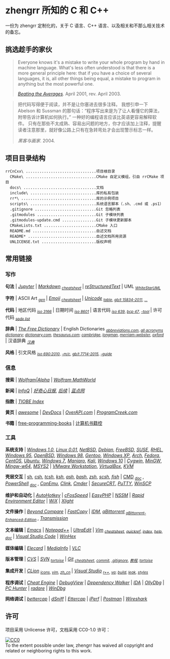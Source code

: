 # zhengrr 所知的 C 和 C++

一份为 zhengrr 定制化的，关于 C 语言、C++ 语言、以及相关和不那么相关技术的备忘。

## 挑选趁手的家伙

> Everyone knows it's a mistake to write your whole program by hand in machine language.
> What's less often understood is that there is a more general principle here:
> that if you have a choice of several languages, it is, all other things being equal, a mistake to program in anything but the most powerful one.
>
> [*Beating the Averages*](http://paulgraham.com/avg.html). April 2001, rev. April 2003.

> 把代码写得便于阅读，并不是让你塞进去很多注释。
> 我想引申一下 Abelson 和 Sussman 的那句话：“程序写出来是为了让人看懂它的算法，附带告诉计算机如何执行。”
> 一种好的编程语言应该比英语更容易解释软件。
> 只有在那些不太成熟、容易出问题的地方，你才应该加上注释，提醒读者注意那里，就好像公路上只有在急转弯处才会出现警示标志一样。
>
> *黑客与画家*. 2004.

## 项目目录结构

```text
rrCnCxx\ ...............................项目根目录
  CMake\ ...............................CMake 自定义模组，引自 rrCMake 项目
  docs\ ................................文档
  include\ .............................库的私有包装
  rr*\ .................................库的示例项目
  scripts\ .............................系统语言脚本（.sh、.cmd 或 .ps1）
  .gitignore ...........................Git 忽略列表
  .gitmodules ..........................Git 子模块列表
  .gitmodules-update.cmd ...............Git 子模块更新脚本
  CMakeLists.txt .......................CMake 入口
  README.md ............................自述文档
  README* ..............................自述文档所用资源
  UNLICENSE.txt ........................版权声明
```

## 常用链接

### 写作

**句法**
| [*Jupyter*](https://jupyter.org/)
| [*Markdown*](https://daringfireball.net/markdown/) <sub>
      [*cheatsheet*](https://github.com/adam-p/markdown-here/wiki/Markdown-Cheatsheet) </sub>
| [*reStructuredText*](http://docutils.sourceforge.net/rst.html)
| UML <sub>
      [*WhiteStarUML*](http://whitestaruml.sourceforge.net/) </sub>

**字符**
| ASCII Art <sub>
      [*gen*](https://askapache.com/online-tools/figlet-ascii/) </sub>
| [*Emoji*](https://iemoji.com/) <sub>
      [*cheatsheet*](https://github.com/ikatyang/emoji-cheat-sheet) </sub>
| [*Unicode*](https://unicode.org/) <sub>
      [*table*](https://unicode-table.com/),
      [*gb/t 15834-2011*](http://openstd.samr.gov.cn//bzgk/gb/newGbInfo?hcno=22EA6D162E4110E752259661E1A0D0A8),
      [*…*](https://sspai.com/post/45516) </sub>

**代码**
| 地区代码 <sub>
      [*iso 3166*](https://iso.org/iso-3166-country-codes.html) </sub>
| 日期时间 <sub>
      [*iso 8601*](https://iso.org/iso-8601-date-and-time-format.html) </sub>
| 语言代码 <sub>
      [*iso 639*](https://iso.org/iso-639-language-codes.html),
      [*bcp 47*](https://tools.ietf.org/html/bcp47),
      [*-tool*](https://r12a.github.io/app-subtags/) </sub>
| 许可代码 <sub>
      [*spdx list*](https://spdx.org/licenses/) </sub>

**辞典**
| [*The Free Dictionary*](https://thefreedictionary.com/)
| English Dictionaries <sub>
      [*abbreviations.com*](https://www.abbreviations.com/),
      [*all acronyms dictionary*](https://allacronyms.com/);
      [*dictionary.com*](https://dictionary.com/),
      [*thesaurus.com*](https://thesaurus.com/);
      [*cambridge*](https://dictionary.cambridge.org/),
      [*longman*](https://ldoceonline.com/),
      [*merriam-webster*](https://merriam-webster.com/),
      [*oxford*](https://en.oxforddictionaries.com/) </sub>
| 汉语辞典 <sub>
      [*汉典*](http://zdic.net/) </sub>

**风格**
| 引文风格 <sub>
      [*iso 690:2010*](https://iso.org/standard/43320.html),
      [*-m/c*](http://citationmachine.net/iso690-numeric-en/),
      [*gb/t 7714-2015*](http://openstd.samr.gov.cn/),
      [*-guide*](http://citethisforme.com/guides/chinese-gb7714-2005-numeric) </sub>

### 信息

**搜索**
| [*Wolfram|Alpha*](https://wolframalpha.com/)
| [*Wolfram MathWorld*](http://mathworld.wolfram.com/)

**新闻**
| [*InfoQ*](https://infoq.cn/)
| [*好奇心日报*](https://www.qdaily.com/),
  [*后续*](https://houxuapp.com/)
| [*蓝点网*](https://landiannews.com/)

**指数**
| [*TIOBE Index*](https://tiobe.com/tiobe-index/)

**黄页**
| [*awesome*](https://awesome.re/)
| [*DevDocs*](https://devdocs.io/)
| [*OverAPI.com*](http://overapi.com/)
| [*ProgramCreek.com*](https://programcreek.com/)

**书籍**
| [free-programming-books](https://ebookfoundation.github.io/free-programming-books/)
| [计算机书籍控](http://bestcbooks.com/)

### 工具

**系统支持**
| [*Windows 1.0*](# "1985-11-20"),
  [*Linux 0.01*](# "1991-09-17"),
  [*NetBSD*](http://netbsd.org/ "1993-04-19"),
  [*Debian*](https://debian.org/ "1993-08-16"),
  [*FreeBSD*](https://freebsd.org/ "1993-11-01"),
  [*SUSE*](https://opensuse.org/ "1994-03-07"),
  [*RHEL*](http://redhat.com/ "1995-05-13, RedHat 企业版"),
  [*Windows 95*](http://microsoft.com/windows95 "1995-08-15"),
  [*OpenBSD*](https://openbsd.org/ "1996-10-01"),
  [*Windows 98*](# "1998-05-15"),
  [*Gentoo*](https://gentoo.org/ "2000-07-26"),
  [*Windows XP*](# "2001-08-24"),
  [*Arch*](https://archlinux.org/ "2002-03-11"),
  [*Fedora*](https://getfedora.org/ "2003-11-06, RedHat 试验版, Linus 使用此版"),
  [*CentOS*](https://centos.org/ "2004-05-14, RedHat 社区版"),
  [*Ubuntu*](https://ubuntu.com/ "2004-10-20"),
  [*Windows 7*](# "2009-07-22"),
  [*Manjaro*](https://manjaro.org/ "2011-07-10"),
  [*Kali*](https://kali.org/ "2013-03-13"),
  [*Windows 10*](https://windows.com/ "2015-07-15")
| [*Cygwin*](https://cygwin.com/ "Cygnus Windows"),
  [*MinGW*](http://mingw.org/ "Minimalist GNU for Windows"),
  [*Mingw-w64*](https://mingw-w64.org/),
  [*MSYS2*](https://www.msys2.org/ "Minimal System")
| [*VMware Workstation*](https://vmware.com/products/workstation-pro.html "1999"),
  [*VirtualBox*](https://virtualbox.org/ "2007-01-15"),
  [*KVM*](https://linux-kvm.org/ "2007-02-05")

**壳层交互**
| [sh](# "Bourne Shell, 1977"),
  [csh](# "C Shell, 1978"),
  [*tcsh*](http://tcsh.org/ "TENEX C Shell, 1983"),
  [*ksh*](http://kornshell.com/ "KornShell, 1983"),
  [*ash*](https://in-ulm.de/~mascheck/various/ash/ "Almquist Shell, 1989-05-30"),
  [*bash*](https://gnu.org/software/bash/ "Bourne-Again Shell, 1989-06-08"),
  [*zsh*](https://zsh.org/ "Z Shell, 1990"),
  [*scsh*](https://scsh.net/ "Scheme Shell, 1994-10-31"),
  [*fish*](https://fishshell.com/ "Friendly Interactive Shell, 2005-02-13")
| [CMD](# "Command Prompt, 1987") <sub>
      [*doc*](https://ss64.com/nt/) </sub>,
  [*PowerShell*](https://microsoft.com/powershell "PowerShell, 2006") <sub>
      [*doc*](https://ss64.com/ps/) </sub>,
  [*ConEmu*](https://conemu.github.io/ "Console Emulator, 2007-03-09"),
  [*Clink*](https://mridgers.github.io/clink/ "2014-02-24"),
  [*Cmder*](https://cmder.net/ "Console Emulator, 2017-07-17")
| [*SecureCRT*](https://vandyke.com/products/securecrt/ "SecureCRT, 1998-06"),
  [*PuTTY*](https://www.chiark.greenend.org.uk/~sgtatham/putty/ "PuTTY, 1999-01-22"),
  [*WinSCP*](https://winscp.net/ "WinSCP, 2000")

**维护和自动化**
| [*AutoHotkey*](https://autohotkey.com/ "一款自动化脚本语言")
| [*cFosSpeed*](https://cfos.de/ "一款网络优化工具")
| [*EasyPHP*](https://easyphp.org/ "一款轻量 Web 服务器")
| [*NSSM*](https://nssm.cc/ "一款服务维护工具")
| [*Rapid Environment Editor*](https://rapidee.com/ "一款环境变量编辑器")
| [*WiX*](https://wixtoolset.org/ "一款安装包制作工具")
| [*Xlight*](https://xlightftpd.com/ "一款轻量 FTP 服务器")

**文件操作**
| [*Beyond Compare*](https://scootersoftware.com/ "一款文件比较工具")
| [*FastCopy*](https://fastcopy.jp/ "一款快速复制工具")
| [*IDM*](https://www.internetdownloadmanager.com/ "一款中心网络下载器"),
  [*qBittorrent*](https://qbittorrent.org/ "一款对等网络下载器") <sub>
      [*qBittorrent-Enhanced-Edition*](https://github.com/c0re100/qBittorrent-Enhanced-Edition) </sub>,
  [*Transmission*](https://transmissionbt.com/ "一款对等网络下载器")

**文本编辑**
| [*Emacs*](https://gnu.org/software/emacs/)
| [*Notepad++*](https://notepad-plus-plus.org/)
| [*UltraEdit*](https://ultraedit.com/)
| [*Vim*](https://www.vim.org/) <sub>
      [*cheatsheet*](https://vim.rtorr.com/lang/zh_cn),
      [*quickref*](http://vimcdoc.sourceforge.net/doc/quickref.html),
      [*index*](http://vimcdoc.sourceforge.net/doc/index.html),
      [*help*](http://vimcdoc.sourceforge.net/doc/help.html),
      [*doc*](http://vimcdoc.sourceforge.net) </sub>
| [*Visual Studio Code*](https://code.visualstudio.com/)
| [*WinHex*](http://winhex.com/winhex/)

**媒体编辑**
| [*Elecard*](https://elecard.com/ "一款视频分析工具")
| [*MediaInfo*](https://mediaarea.net/MediaInfo "一款视频格式分析工具")
| [*VLC*](https://videolan.org/ "一款媒体播放器")

**版本管理**
| [*CVS*](https://savannah.nongnu.org/projects/cvs "Concurrent Versions System, 1990-11-19")
| [*SVN*](https://subversion.apache.org/ "Subversion, 2000-10-20") <sub>
      [*tortoise*](https://tortoisesvn.net/) </sub>
| [*Git*](https://git-scm.com/ "Git, 2005-04-07") <sub>
      [*cheatsheet*](https://git-tower.com/blog/git-cheat-sheet/),
      [*commit*](https://github.com/angular/angular.js/blob/master/DEVELOPERS.md#-git-commit-guidelines),
      [*.gitignore*](https://github.com/github/gitignore),
      [*教程*](https://www.liaoxuefeng.com/wiki/0013739516305929606dd18361248578c67b8067c8c017b000),
      [*tortoise*](https://tortoisegit.org/) </sub>

**集成开发**
| [*CLion*](https://jetbrains.com/clion "一款集成开发环境") <sub>
      [*icons*](https://plugins.jetbrains.com/plugin/10044),
      [*vim*](https://plugins.jetbrains.com/plugin/164),
      [*zh_cn*](https://github.com/pingfangx/jetbrains-in-chinese/tree/master/CLion) </sub>
| [*Visual Studio*](https://visualstudio.com/ "一款集成开发环境") <sub>
      [*r++*](https://jetbrains.com/resharper-cpp "ReSharper C++"),
      [*va*](https://wholetomato.com/ "Visual Assist");
      [*build*](https://incredibuild.com/ "IncrediBuild"),
      [*leak*](https://kinddragon.github.io/vld/ "Visual Leak Detector"),
      [*styles*](https://studiostyl.es/ "Studio Styles") </sub>

**程序调试**
| [*Cheat Engine*](https://cheatengine.org/ "一款程序修改工具")
| [*DebugView*](https://docs.microsoft.com/sysinternals/downloads/debugview "一款调试输出显示工具")
| [*Dependency Walker*](http://dependencywalker.com "一款模块依赖扫描工具")
| [*IDA*](https://hex-rays.com/products/ida/ "一款反汇编调试器")
| [*OllyDbg*](http://ollydbg.de/ "一款反汇编调试器")
| [*PC Hunter*](http://xuetr.com/ "一款杀毒辅助工具")
| [*radare*](https://radare.org/ "一款反汇编调试器")
| [*WinDbg*](http://windbg.org/ "一款调试器")

**网络调试**
| [*bettercap*](https://bettercap.org/ "一款网络嗅探工具")
| [*dSniff*](https://monkey.org/~dugsong/dsniff/ "一款网络嗅探工具")
| [*Ettercap*](https://www.ettercap-project.org "一款网络嗅探工具")
| [*iPerf*](https://iperf.fr/ "一款网速测试工具")
| [*Postman*](https://postman.com/ "一款 API 测试工具")
| [*Wireshark*](https://wireshark.org/ "一款流量分析工具")

## 许可

项目采用 Unlicense 许可，文档采用 CC0-1.0 许可：

<p xmlns:dct="https://purl.org/dc/terms/">
  <a rel="license"
     href="https://creativecommons.org/publicdomain/zero/1.0/">
    <img src="https://licensebuttons.net/p/zero/1.0/88x31.png" style="border-style: none;" alt="CC0" />
  </a>
  <br />
  To the extent possible under law,
  <span resource="[_:publisher]" rel="dct:publisher">
    <span property="dct:title">zhengrr</span></span>
  has waived all copyright and related or neighboring rights to this work.
</p>
